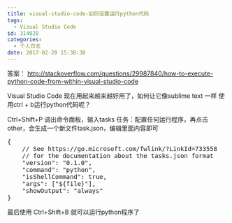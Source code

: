 ```yaml
---
title: visual-studio-code-如何设置运行python代码
tags:
  - Visual Studio Code
id: 314028
categories:
  - 个人日志
date: 2017-02-20 15:38:30
---
```


答案： http://stackoverflow.com/questions/29987840/how-to-execute-python-code-from-within-visual-studio-code

Visual Studio Code 现在用起来越来越好用了，如何让它像sublime text 一样 使用ctrl + b运行python代码呢？

Ctrl+Shift+P 调出命令面板，输入tasks 任务：配置任何运行程序，再点击other，会生成一个新文件task.json，编辑里面内容即可

<pre class="lang:default decode:true " >{
    // See https://go.microsoft.com/fwlink/?LinkId=733558
    // for the documentation about the tasks.json format
    "version": "0.1.0",
    "command": "python",
    "isShellCommand": true,
    "args": ["${file}"],
    "showOutput": "always"
}</pre> 

最后使用 Ctrl+Shift+B 就可以运行python程序了